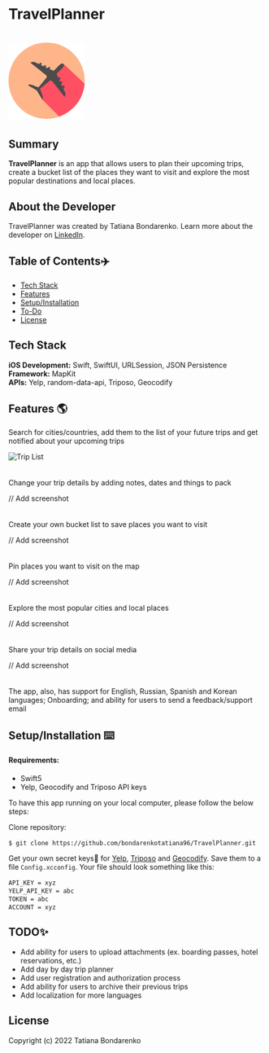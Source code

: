 # TravelPlanner
# <img src="/README/logo.png">

## Summary

**TravelPlanner** is an app that allows users to plan their  upcoming trips, create a bucket list of the places they want to visit and explore the most popular destinations and local places.


## About the Developer

TravelPlanner was created by Tatiana Bondarenko. Learn more about the developer on [LinkedIn](https://www.linkedin.com/in/tatiana-bondarenko/).

## Table of Contents✈️

* [Tech Stack](#tech-stack)
* [Features](#features)
* [Setup/Installation](#installation)
* [To-Do](#future)
* [License](#license)

## <a name="tech-stack"></a>Tech Stack

__iOS Development:__ Swift, SwiftUI, URLSession, JSON Persistence <br/>
__Framework:__ MapKit <br/>
__APIs:__ Yelp, random-data-api, Triposo, Geocodify <br/>

## <a name="features"></a>Features 🌎

Search for cities/countries, add them to the list of your future trips and get notified about your upcoming trips
  
![Trip List](README/qscreen.png)
<br/><br/><br/>
Change your trip details by adding notes, dates and things to pack
  
// Add screenshot
<br/><br/><br/>
Create your own bucket list to save places you want to visit
  
// Add screenshot
<br/><br/><br/>
Pin places you want to visit on the map
  
// Add screenshot
<br/><br/><br/>
Explore the most popular cities and local places
  
// Add screenshot
<br/><br/><br/>
Share your trip details on social media
  
// Add screenshot
<br/><br/><br/>
The app, also, has support for English, Russian, Spanish and Korean languages; Onboarding; and ability for users to send a feedback/support email

## <a name="installation"></a>Setup/Installation ⌨️

#### Requirements:

- Swift5
- Yelp, Geocodify and Triposo API keys

To have this app running on your local computer, please follow the below steps:

Clone repository:
```
$ git clone https://github.com/bondarenkotatiana96/TravelPlanner.git
```
Get your own secret keys🔑 for [Yelp](https://www.yelp.com/developers/documentation/v3),  [Triposo](https://www.triposo.com/api/) and [Geocodify](https://geocodify.com/api-documentation). Save them to a file `Config.xcconfig`. Your file should look something like this:
```
API_KEY = xyz
YELP_API_KEY = abc
TOKEN = abc
ACCOUNT = xyz
```

## <a name="future"></a>TODO✨
* Add ability for users to upload attachments (ex. boarding passes, hotel reservations, etc.)
* Add day by day trip planner
* Add user registration and authorization process
* Add ability for users to archive their previous trips
* Add localization for more languages

## <a name="license"></a>License

Copyright (c) 2022 Tatiana Bondarenko 
